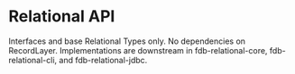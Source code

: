 # Relational API

Interfaces and base Relational Types only. No dependencies on
RecordLayer. Implementations are downstream in fdb-relational-core,
fdb-relational-cli, and fdb-relational-jdbc.
